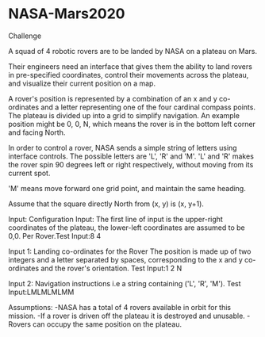 # NASA-Mars2020

Challenge

A squad of 4 robotic rovers are to be landed by NASA on a plateau on Mars.

Their engineers need an interface that gives them the ability to land rovers in pre-specified coordinates, control their movements across the plateau, and visualize their current position on a map. 


A rover's position is represented by a combination of an x and y co-ordinates and a letter representing one of the four cardinal compass points. The plateau is divided up into a grid to simplify navigation. An example position might be 0, 0, N, which means the rover is in the bottom left corner and facing North.

In order to control a rover, NASA sends a simple string of letters using interface controls. The possible letters are 'L', 'R' and 'M'. 'L' and 'R' makes the rover spin 90 degrees left or right respectively, without moving from its current spot.

'M' means move forward one grid point, and maintain the same heading.

Assume that the square directly North from (x, y) is (x, y+1).

Input:
Configuration Input: The first line of input is the upper-right coordinates of the plateau, the lower-left coordinates are assumed to be 0,0.
Per Rover.Test Input:8 4

Input 1: Landing co-ordinates for the Rover The position is made up of two integers and a letter separated by spaces, corresponding to the x and y co-ordinates and the rover's orientation. Test Input:1 2 N

Input 2: Navigation instructions i.e a string containing ('L', 'R', 'M'). Test Input:LMLMLMLMM


Assumptions:
-NASA has a total of 4 rovers available in orbit for this mission. 
-If a rover is driven off the plateau it is destroyed and unusable.
-Rovers can occupy the same position on the plateau. 

